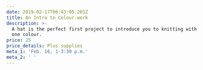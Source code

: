 ```yaml
---
date: 2019-02-17T06:43:05.201Z
title: An Intro to Colour-work
description: >-
  A hat is the perfect first project to introduce you to knitting with more than
  one colour.
price: 25
price_details: Plus supplies
meta_1: 'Feb. 16, 1-3:30 p.m.'
meta_2: ' '
---
```


